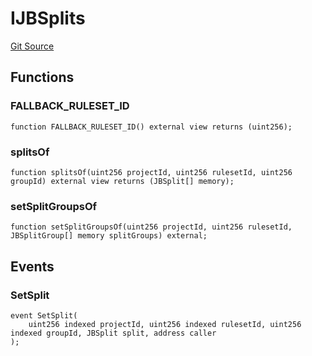 # IJBSplits
[Git Source](https://github.com/Bananapus/nana-core/blob/2998dca2fbd2658e2c8791d6dc8348147d69e28e/src/interfaces/IJBSplits.sol)


## Functions
### FALLBACK_RULESET_ID


```solidity
function FALLBACK_RULESET_ID() external view returns (uint256);
```

### splitsOf


```solidity
function splitsOf(uint256 projectId, uint256 rulesetId, uint256 groupId) external view returns (JBSplit[] memory);
```

### setSplitGroupsOf


```solidity
function setSplitGroupsOf(uint256 projectId, uint256 rulesetId, JBSplitGroup[] memory splitGroups) external;
```

## Events
### SetSplit

```solidity
event SetSplit(
    uint256 indexed projectId, uint256 indexed rulesetId, uint256 indexed groupId, JBSplit split, address caller
);
```

